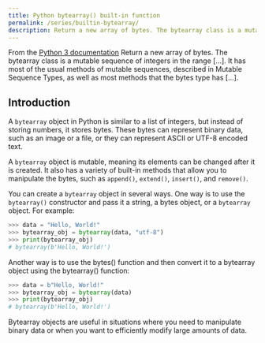 ```yaml
---
title: Python bytearray() built-in function
permalink: /series/builtin-bytearray/
description: Return a new array of bytes. The bytearray class is a mutable sequence of integers in the range [...]. It has most of the usual methods of mutable sequences, described in Mutable Sequence Types, as well as most methods that the bytes type has [...]
---
```



<base-disclaimer>
  <base-disclaimer-title>
    From the <a target="_blank" href="https://docs.python.org/3/library/functions.html#bytearray">Python 3 documentation</a>
  </base-disclaimer-title>
  <base-disclaimer-content>
    Return a new array of bytes. The bytearray class is a mutable sequence of integers in the range [...]. It has most of the usual methods of mutable sequences, described in Mutable Sequence Types, as well as most methods that the bytes type has [...].
  </base-disclaimer-content>
</base-disclaimer>

## Introduction

A `bytearray` object in Python is similar to a list of integers, but instead of storing numbers, it stores bytes. These bytes can represent binary data, such as an image or a file, or they can represent ASCII or UTF-8 encoded text.

A `bytearray` object is mutable, meaning its elements can be changed after it is created. It also has a variety of built-in methods that allow you to manipulate the bytes, such as `append()`, `extend()`, `insert()`, and `remove()`.

You can create a `bytearray` object in several ways. One way is to use the `bytearray()` constructor and pass it a string, a bytes object, or a `bytearray` object. For example:

```python
>>> data = "Hello, World!"
>>> bytearray_obj = bytearray(data, "utf-8")
>>> print(bytearray_obj)
# bytearray(b'Hello, World!')
```

Another way is to use the bytes() function and then convert it to a bytearray object using the bytearray() function:

```python
>>> data = b"Hello, World!"
>>> bytearray_obj = bytearray(data)
>>> print(bytearray_obj)
# bytearray(b'Hello, World!')
```

Bytearray objects are useful in situations where you need to manipulate binary data or when you want to efficiently modify large amounts of data.